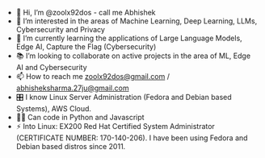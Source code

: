 - 👋 Hi, I’m @zoolx92dos - call me Abhishek
- 🤖 I’m interested in the areas of Machine Learning, Deep Learning, LLMs, Cybersecurity and Privacy
- 🌱 I’m currently learning the applications of Large Language Models, Edge AI, Capture the Flag (Cybersecurity)
- 📚 I’m looking to collaborate on active projects in the area of ML, Edge AI and Cybersecurity
- 📫 How to reach me zoolx92dos@gmail.com / abhisheksharma.27ju@gmail.com
- 🎛️ I know Linux Server Administration (Fedora and Debian based Systems), AWS Cloud.
- 👨‍💻 Can code in Python and Javascript 
- ⚡ Into Linux: EX200 Red Hat Certified System Administrator (CERTIFICATE NUMBER: 170-140-206). I have been using Fedora and Debian based distros since 2011. 
<!---
zoolx92dos/zoolx92dos is a ✨ special ✨ repository because its `README.md` (this file) appears on your GitHub profile.
You can click the Preview link to take a look at your changes.
--->
